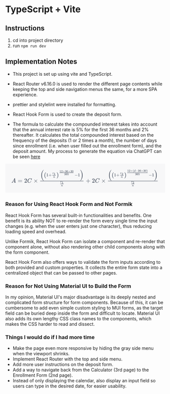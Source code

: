 # TypeScript + Vite

## Instructions
1. cd into project directory
2. run `npm run dev`

## Implementation Notes
- This project is set up using vite and TypeScript.

- React Router v6.16.0 is used to render the different page contents while keeping the top and side navigation menus the same, for a more SPA experience.

- prettier and stylelint were installed for formatting.

- React Hook Form is used to create the deposit form.

- The formula to calculate the compounded interest takes into account that the annual interest rate is 5% for the first 36 months and 2% thereafter. It calculates the total compounded interest based on the frequency of the deposits (1 or 2 times a month), the number of days since enrollment (i.e. when user filled out the enrollment form), and the deposit amount. My process to generate the equation via ChatGPT can be seen [here](https://chat.openai.com/c/ffc3906e-cc5a-47e8-910a-c6b14d530ff3)

![compound interest formula](src/assets/compound-interest-formula.png)

### Reason for Using React Hook Form and Not Formik 
React Hook Form has several built-in functionalities and benefits. One benefit is its ability NOT to re-render the form every single time the input changes (e.g. when the user enters just one character), thus reducing loading speed and overhead. 

Unlike Formik, React Hook Form can isolate a component and re-render that component alone, without also rendering other child components along with the form component.

React Hook Form also offers ways to validate the form inputs according to both provided and custom properties. It collects the entire form state into a centralized object that can be passed to other pages.


### Reason for Not Using Material UI to Build the Form
In my opinion, Material UI's major disadvantage is its deeply nested and complicated form structure for form components. Because of this, it can be cumbersome to add even simple custom styling to MUI forms, as the target field can be buried deep inside the form and difficult to locate. Material UI also adds its own lengthy CSS class names to the components, which makes the CSS harder to read and dissect.


### Things I would do if I had more time
- Make the page even more responsive by hiding the gray side menu when the viewport shrinks.
- Implement React Router with the top and side menu.
- Add more user instructions on the deposit form.
- Add a way to navigate back from the Calculator (3rd page) to the Enrollment Form (2nd page).
- Instead of only displaying the calendar, also display an input field so users can type in the desired date, for easier usability.



<!-- This template provides a minimal setup to get React working in Vite with HMR and some ESLint rules.

Currently, two official plugins are available:

- [@vitejs/plugin-react](https://github.com/vitejs/vite-plugin-react/blob/main/packages/plugin-react/README.md) uses [Babel](https://babeljs.io/) for Fast Refresh
- [@vitejs/plugin-react-swc](https://github.com/vitejs/vite-plugin-react-swc) uses [SWC](https://swc.rs/) for Fast Refresh

## Expanding the ESLint configuration

If you are developing a production application, we recommend updating the configuration to enable type aware lint rules:

- Configure the top-level `parserOptions` property like this:

```js
   parserOptions: {
    ecmaVersion: 'latest',
    sourceType: 'module',
    project: ['./tsconfig.json', './tsconfig.node.json'],
    tsconfigRootDir: __dirname,
   },
```

- Replace `plugin:@typescript-eslint/recommended` to `plugin:@typescript-eslint/recommended-type-checked` or `plugin:@typescript-eslint/strict-type-checked`
- Optionally add `plugin:@typescript-eslint/stylistic-type-checked`
- Install [eslint-plugin-react](https://github.com/jsx-eslint/eslint-plugin-react) and add `plugin:react/recommended` & `plugin:react/jsx-runtime` to the `extends` list -->
